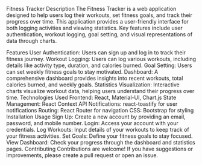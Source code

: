 
Fitness Tracker
Description
The Fitness Tracker is a web application designed to help users log their workouts, set fitness goals, and track their progress over time. This application provides a user-friendly interface for both logging activities and viewing statistics. Key features include user authentication, workout logging, goal setting, and visual representations of data through charts.

Features
User Authentication: Users can sign up and log in to track their fitness journey.
Workout Logging: Users can log various workouts, including details like activity type, duration, and calories burned.
Goal Setting: Users can set weekly fitness goals to stay motivated.
Dashboard: A comprehensive dashboard provides insights into recent workouts, total calories burned, and weekly goals.
Statistics Visualization: Interactive charts visualize workout data, helping users understand their progress over time.
Technologies Used
Frontend: React, Material-UI, Chart.js
State Management: React Context API
Notifications: react-toastify for user notifications
Routing: React Router for navigation
CSS: Bootstrap for styling
Installation
Usage
Sign Up: Create a new account by providing an email, password, and mobile number.
Login: Access your account with your credentials.
Log Workouts: Input details of your workouts to keep track of your fitness activities.
Set Goals: Define your fitness goals to stay focused.
View Dashboard: Check your progress through the dashboard and statistics pages.
Contributing
Contributions are welcome! If you have suggestions or improvements, please create a pull request or open an issue.